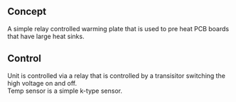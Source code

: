 ## Concept  
A simple relay controlled warming plate that is used to pre heat PCB boards that have large heat sinks.   
## Control
Unit is controlled via a relay that is controlled by a transisitor switching the high voltage on and off.  
Temp sensor is a simple k-type sensor. 
